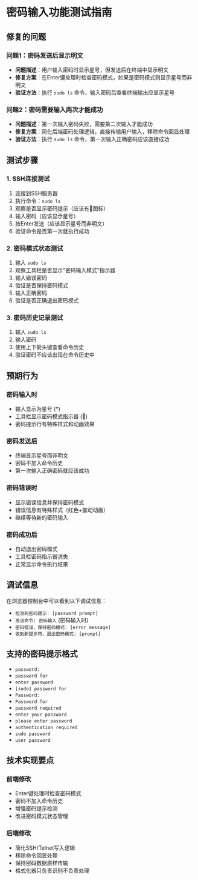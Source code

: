 <!--
 * @Author: Await
 * @Date: 2025-06-01 19:29:49
 * @LastEditors: Await
 * @LastEditTime: 2025-06-01 19:33:11
 * @Description: 请填写简介
-->
# 密码输入功能测试指南

## 修复的问题

### 问题1：密码发送后显示明文
- **问题描述**：用户输入密码时显示星号，但发送后在终端中显示明文
- **修复方案**：在Enter键处理时检查密码模式，如果是密码模式则显示星号而非明文
- **验证方法**：执行 `sudo ls` 命令，输入密码后查看终端输出应显示星号

### 问题2：密码需要输入两次才能成功
- **问题描述**：第一次输入密码失败，需要第二次输入才能成功
- **修复方案**：简化后端密码处理逻辑，直接传输用户输入，移除命令回显处理
- **验证方法**：执行 `sudo ls` 命令，第一次输入正确密码应该直接成功

## 测试步骤

### 1. SSH连接测试
1. 连接到SSH服务器
2. 执行命令：`sudo ls`
3. 观察是否显示密码提示（应该有🔐图标）
4. 输入密码（应该显示星号）
5. 按Enter发送（应该显示星号而非明文）
6. 验证命令是否第一次就执行成功

### 2. 密码模式状态测试
1. 输入 `sudo ls`
2. 观察工具栏是否显示"密码输入模式"指示器
3. 输入错误密码
4. 验证是否保持密码模式
5. 输入正确密码
6. 验证是否正确退出密码模式

### 3. 密码历史记录测试
1. 输入 `sudo ls`
2. 输入密码
3. 使用上下箭头键查看命令历史
4. 验证密码不应该出现在命令历史中

## 预期行为

### 密码输入时
- 输入显示为星号 (*)
- 工具栏显示密码模式指示器 (🔐)
- 密码提示行有特殊样式和动画效果

### 密码发送后
- 终端显示星号而非明文
- 密码不加入命令历史
- 第一次输入正确密码就应该成功

### 密码错误时
- 显示错误信息并保持密码模式
- 错误信息有特殊样式（红色+震动动画）
- 继续等待新的密码输入

### 密码成功后
- 自动退出密码模式
- 工具栏密码指示器消失
- 正常显示命令执行结果

## 调试信息

在浏览器控制台中可以看到以下调试信息：
- `检测到密码提示: [password prompt]`
- `发送命令: 密码输入` (密码输入时)
- `密码错误，保持密码模式: [error message]`
- `收到新提示符，退出密码模式: [prompt]`

## 支持的密码提示格式

- `password:`
- `password for`
- `enter password`
- `[sudo] password for`
- `Password:`
- `Password for`
- `password required`
- `enter your password`
- `please enter password`
- `authentication required`
- `sudo password`
- `user password`

## 技术实现要点

### 前端修改
- Enter键处理时检查密码模式
- 密码不加入命令历史
- 增强密码提示检测
- 改进密码模式状态管理

### 后端修改
- 简化SSH/Telnet写入逻辑
- 移除命令回显处理
- 保持密码数据原样传输
- 格式化器只负责识别不负责处理 